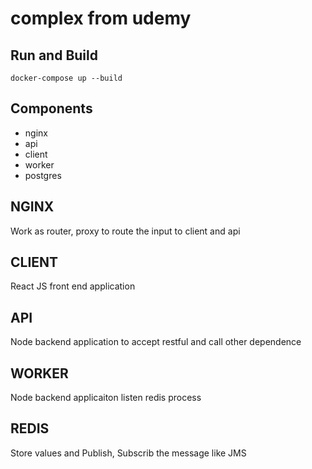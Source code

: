 # complex from udemy
## Run and Build
```aidl
docker-compose up --build
```
## Components
- nginx
- api
- client
- worker
- postgres

## NGINX
Work as router, proxy to route the input to client and api

## CLIENT
React JS front end application

## API
Node backend application to accept restful and call other dependence

## WORKER
Node backend applicaiton listen redis process

## REDIS
Store values and Publish, Subscrib the message like JMS



